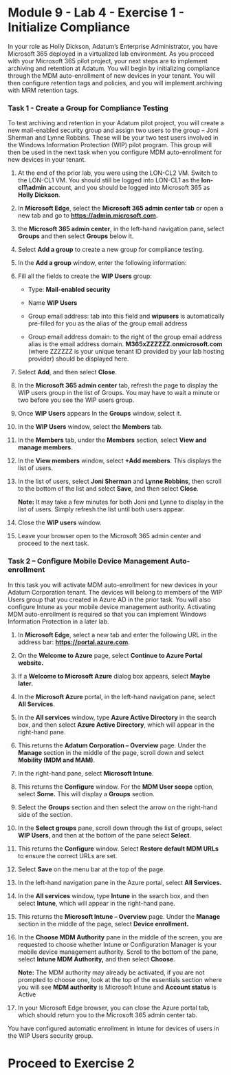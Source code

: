 # Module 9 - Lab 4 - Exercise 1 - Initialize Compliance 

In your role as Holly Dickson, Adatum’s Enterprise Administrator, you have Microsoft 365 deployed in a virtualized lab environment. As you proceed with your Microsoft 365 pilot project, your next steps are to implement archiving and retention at Adatum. You will begin by initializing compliance through the MDM auto-enrollment of new devices in your tenant. You will then configure retention tags and policies, and you will implement archiving with MRM retention tags. 

### Task 1 - Create a Group for Compliance Testing

To test archiving and retention in your Adatum pilot project, you will create a new mail-enabled security group and assign two users to the group – Joni Sherman and Lynne Robbins. These will be your two test users involved in the Windows Information Protection (WIP) pilot program. This group will then be used in the next task when you configure MDM auto-enrollment for new devices in your tenant. 

1. At the end of the prior lab, you were using the LON-CL2 VM. Switch to the LON-CL1 VM. You should still be logged into LON-CL1 as the **lon-cl1\admin** account, and you should be logged into Microsoft 365 as **Holly Dickson**. 

2. In **Microsoft Edge**, select the **Microsoft 365 admin center tab** or open a new tab and go to **https://admin.microsoft.com.** 

3. the **Microsoft 365 admin center**, in the left-hand navigation pane, select **Groups** and then select **Groups** below it.

4. Select **Add a group** to create a new group for compliance testing. 

5. In the **Add a group** window, enter the following information:

6. Fill all the fields to create the **WIP Users** group:

	- Type: **Mail-enabled security**

	- Name **WIP Users**

	- Group email address: tab into this field and **wipusers** is automatically pre-filled for you as the alias of the group email address

	- Group email address domain: to the right of the group email address alias is the email address domain. **M365xZZZZZZ.onmicrosoft.com** (where ZZZZZZ is your unique tenant ID provided by your lab hosting provider) should be displayed here.

7. Select **Add**, and then select **Close**.

8. In the **Microsoft 365 admin center** tab, refresh the page to display the WIP users group in the list of Groups. You may have to wait a minute or two before you see the WIP users group.

9. Once **WIP Users** appears In the **Groups** window, select it.

10. In the **WIP Users** window, select the **Members** tab. 

11. In the **Members** tab, under the **Members** section, select **View and manage members**.

12. In the **View members** window, select **+Add members**. This displays the list of users.

13. In the list of users, select **Joni Sherman** and **Lynne Robbins**, then scroll to the bottom of the list and select **Save**, and then select **Close**.  <br/>

	‎**Note:** It may take a few minutes for both Joni and Lynne to display in the list of users. Simply refresh the list until both users appear.

14. Close the **WIP users** window.

15. Leave your browser open to the Microsoft 365 admin center and proceed to the next task.


### Task 2 – Configure Mobile Device Management Auto-enrollment

In this task you will activate MDM auto-enrollment for new devices in your Adatum Corporation tenant. The devices will belong to members of the WIP Users group that you created in Azure AD in the prior task. You will also configure Intune as your mobile device management authority. Activating MDM auto-enrollment is required so that you can implement Windows Information Protection in a later lab.

1. In **Microsoft Edge**, select a new tab and enter the following URL in the address bar: **https://portal.azure.com**.

2. On the **Welcome to Azure** page, select **Continue to Azure Portal website.**

3. If a **Welcome to Microsoft Azure** dialog box appears, select **Maybe later.**

4. In the **Microsoft Azure** portal, in the left-hand navigation pane, select **All Services**.

5. In the **All services** window, type **Azure Active Directory** in the search box, and then select **Azure Active Directory**, which will appear in the right-hand pane.

6. This returns the **Adatum Corporation – Overview** page. Under the **Manage** section in the middle of the page, scroll down and select **Mobility (MDM and MAM)**.

7. In the right-hand pane, select **Microsoft Intune**.

8. This returns the **Configure** window. For the **MDM User scope** option, select **Some.** This will display a **Groups** section. 

9. Select the **Groups** section and then select the arrow on the right-hand side of the section. 

10. In the **Select groups** pane, scroll down through the list of groups, select **WIP Users**, and then at the bottom of the pane select **Select**.

11. This returns the **Configure** window. Select **Restore default MDM URLs** to ensure the correct URLs are set.

12. Select **Save** on the menu bar at the top of the page.

13. In the left-hand navigation pane in the Azure portal, select **All Services.**

14. In the **All services** window, type **Intune** in the search box, and then select **Intune**, which will appear in the right-hand pane.

15. This returns the **Microsoft Intune – Overview** page. Under the **Manage** section in the middle of the page, select **Device enrollment.**

16. In the **Choose MDM Authority** pane in the middle of the screen, you are requested to choose whether Intune or Configuration Manager is your mobile device management authority. Scroll to the bottom of the pane, select **Intune MDM Authority,** and then select **Choose**.

	**Note:**  The MDM authority may already be activated, if you are not prompted to choose one, look at the top of the essentials section where you will see **MDM authority** is Microsoft Intune and **Account status** is Active

17. In your Microsoft Edge browser, you can close the Azure portal tab, which should return you to the Microsoft 365 admin center tab.

You have configured automatic enrollment in Intune for devices of users in the WIP Users security group.


# Proceed to Exercise 2
